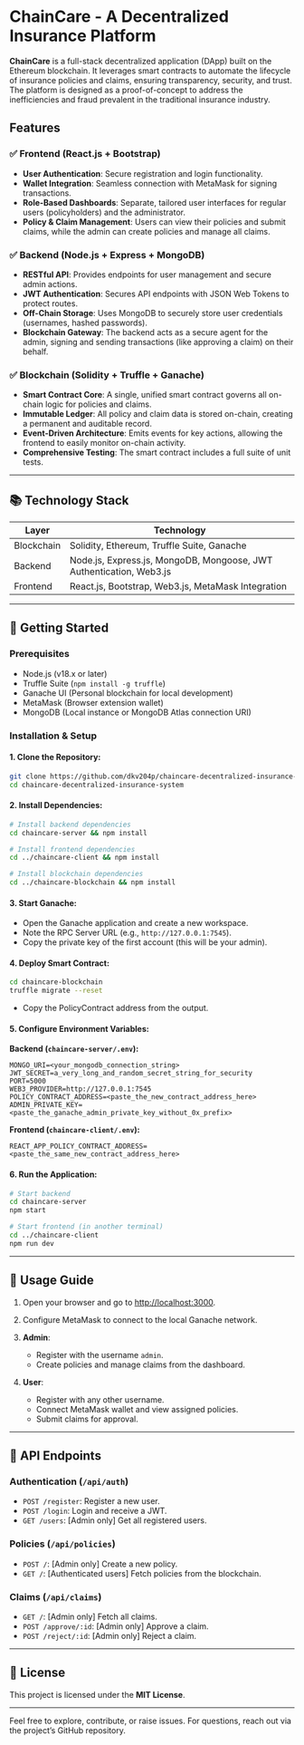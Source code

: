 # ChainCare - A Decentralized Insurance Platform

**ChainCare** is a full-stack decentralized application (DApp) built on the Ethereum blockchain. It leverages smart contracts to automate the lifecycle of insurance policies and claims, ensuring transparency, security, and trust. The platform is designed as a proof-of-concept to address the inefficiencies and fraud prevalent in the traditional insurance industry.

## Features

### ✅ Frontend (React.js + Bootstrap)
- **User Authentication**: Secure registration and login functionality.
- **Wallet Integration**: Seamless connection with MetaMask for signing transactions.
- **Role-Based Dashboards**: Separate, tailored user interfaces for regular users (policyholders) and the administrator.
- **Policy & Claim Management**: Users can view their policies and submit claims, while the admin can create policies and manage all claims.

### ✅ Backend (Node.js + Express + MongoDB)
- **RESTful API**: Provides endpoints for user management and secure admin actions.
- **JWT Authentication**: Secures API endpoints with JSON Web Tokens to protect routes.
- **Off-Chain Storage**: Uses MongoDB to securely store user credentials (usernames, hashed passwords).
- **Blockchain Gateway**: The backend acts as a secure agent for the admin, signing and sending transactions (like approving a claim) on their behalf.

### ✅ Blockchain (Solidity + Truffle + Ganache)
- **Smart Contract Core**: A single, unified smart contract governs all on-chain logic for policies and claims.
- **Immutable Ledger**: All policy and claim data is stored on-chain, creating a permanent and auditable record.
- **Event-Driven Architecture**: Emits events for key actions, allowing the frontend to easily monitor on-chain activity.
- **Comprehensive Testing**: The smart contract includes a full suite of unit tests.

---

## 📚 Technology Stack

| Layer     | Technology                          |
|----------|------------------------------------|
| Blockchain | Solidity, Ethereum, Truffle Suite, Ganache |
| Backend   | Node.js, Express.js, MongoDB, Mongoose, JWT Authentication, Web3.js |
| Frontend  | React.js, Bootstrap, Web3.js, MetaMask Integration |

---

## 🚀 Getting Started

### Prerequisites
- Node.js (v18.x or later)
- Truffle Suite (`npm install -g truffle`)
- Ganache UI (Personal blockchain for local development)
- MetaMask (Browser extension wallet)
- MongoDB (Local instance or MongoDB Atlas connection URI)

### Installation & Setup

#### 1. Clone the Repository:
```bash
git clone https://github.com/dkv204p/chaincare-decentralized-insurance-system.git
cd chaincare-decentralized-insurance-system
````

#### 2. Install Dependencies:

```bash
# Install backend dependencies
cd chaincare-server && npm install

# Install frontend dependencies
cd ../chaincare-client && npm install

# Install blockchain dependencies
cd ../chaincare-blockchain && npm install
```

#### 3. Start Ganache:

* Open the Ganache application and create a new workspace.
* Note the RPC Server URL (e.g., `http://127.0.0.1:7545`).
* Copy the private key of the first account (this will be your admin).

#### 4. Deploy Smart Contract:

```bash
cd chaincare-blockchain
truffle migrate --reset
```

* Copy the PolicyContract address from the output.

#### 5. Configure Environment Variables:

**Backend (`chaincare-server/.env`):**

```env
MONGO_URI=<your_mongodb_connection_string>
JWT_SECRET=a_very_long_and_random_secret_string_for_security
PORT=5000
WEB3_PROVIDER=http://127.0.0.1:7545
POLICY_CONTRACT_ADDRESS=<paste_the_new_contract_address_here>
ADMIN_PRIVATE_KEY=<paste_the_ganache_admin_private_key_without_0x_prefix>
```

**Frontend (`chaincare-client/.env`):**

```env
REACT_APP_POLICY_CONTRACT_ADDRESS=<paste_the_same_new_contract_address_here>
```

#### 6. Run the Application:

```bash
# Start backend
cd chaincare-server
npm start

# Start frontend (in another terminal)
cd ../chaincare-client
npm run dev
```

---

## 📖 Usage Guide

1. Open your browser and go to [http://localhost:3000](http://localhost:3000).
2. Configure MetaMask to connect to the local Ganache network.
3. **Admin**:

   * Register with the username `admin`.
   * Create policies and manage claims from the dashboard.
4. **User**:

   * Register with any other username.
   * Connect MetaMask wallet and view assigned policies.
   * Submit claims for approval.

---

## 📂 API Endpoints

### Authentication (`/api/auth`)

* `POST /register`: Register a new user.
* `POST /login`: Login and receive a JWT.
* `GET /users`: \[Admin only] Get all registered users.

### Policies (`/api/policies`)

* `POST /`: \[Admin only] Create a new policy.
* `GET /`: \[Authenticated users] Fetch policies from the blockchain.

### Claims (`/api/claims`)

* `GET /`: \[Admin only] Fetch all claims.
* `POST /approve/:id`: \[Admin only] Approve a claim.
* `POST /reject/:id`: \[Admin only] Reject a claim.

---

## 📄 License

This project is licensed under the **MIT License**.

---

Feel free to explore, contribute, or raise issues. For questions, reach out via the project’s GitHub repository.
